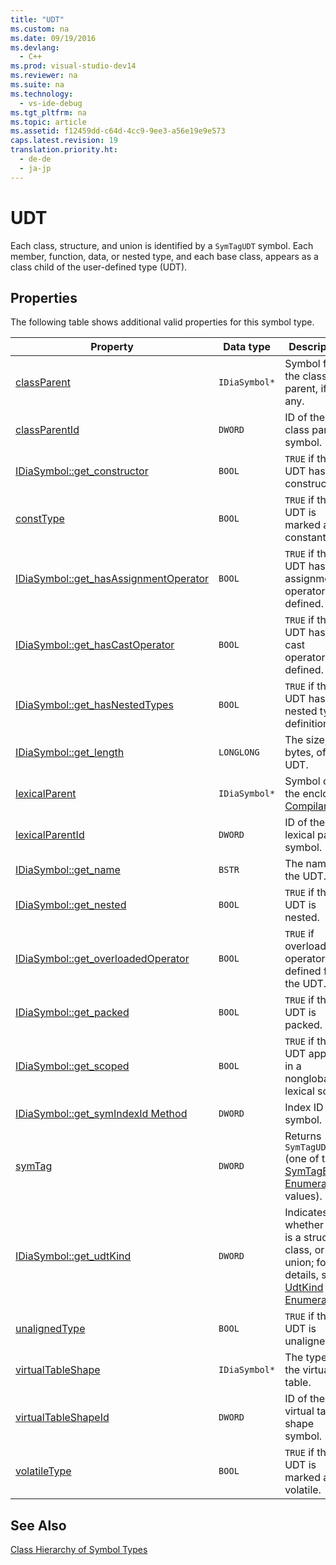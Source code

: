 ```yaml
---
title: "UDT"
ms.custom: na
ms.date: 09/19/2016
ms.devlang: 
  - C++
ms.prod: visual-studio-dev14
ms.reviewer: na
ms.suite: na
ms.technology: 
  - vs-ide-debug
ms.tgt_pltfrm: na
ms.topic: article
ms.assetid: f12459dd-c64d-4cc9-9ee3-a56e19e9e573
caps.latest.revision: 19
translation.priority.ht: 
  - de-de
  - ja-jp
---
```

# UDT
Each class, structure, and union is identified by a `SymTagUDT` symbol. Each member, function, data, or nested type, and each base class, appears as a class child of the user-defined type (UDT).  
  
## Properties  
 The following table shows additional valid properties for this symbol type.  
  
|Property|Data type|Description|  
|--------------|---------------|-----------------|  
|[classParent](../vs140/IDiaSymbol--get_classParent.md)|`IDiaSymbol*`|Symbol for the class parent, if any.|  
|[classParentId](../vs140/IDiaSymbol--get_classParentId.md)|`DWORD`|ID of the class parent symbol.|  
|[IDiaSymbol::get_constructor](../vs140/IDiaSymbol--get_constructor.md)|`BOOL`|`TRUE` if the UDT has a constructor.|  
|[constType](../vs140/IDiaSymbol--get_constType.md)|`BOOL`|`TRUE` if the UDT is marked as constant.|  
|[IDiaSymbol::get_hasAssignmentOperator](../vs140/IDiaSymbol--get_hasAssignmentOperator.md)|`BOOL`|`TRUE` if the UDT has any assignment operators defined.|  
|[IDiaSymbol::get_hasCastOperator](../vs140/IDiaSymbol--get_hasCastOperator.md)|`BOOL`|`TRUE` if the UDT has any cast operators defined.|  
|[IDiaSymbol::get_hasNestedTypes](../vs140/IDiaSymbol--get_hasNestedTypes.md)|`BOOL`|`TRUE` if the UDT has nested type definitions.|  
|[IDiaSymbol::get_length](../vs140/IDiaSymbol--get_length.md)|`LONGLONG`|The size, in bytes, of the UDT.|  
|[lexicalParent](../vs140/IDiaSymbol--get_lexicalParent.md)|`IDiaSymbol*`|Symbol of the enclosing [Compiland](../vs140/Compiland.md).|  
|[lexicalParentId](../vs140/IDiaSymbol--get_lexicalParentId.md)|`DWORD`|ID of the lexical parent symbol.|  
|[IDiaSymbol::get_name](../vs140/IDiaSymbol--get_name.md)|`BSTR`|The name of the UDT.|  
|[IDiaSymbol::get_nested](../vs140/IDiaSymbol--get_nested.md)|`BOOL`|`TRUE` if the UDT is nested.|  
|[IDiaSymbol::get_overloadedOperator](../vs140/IDiaSymbol--get_overloadedOperator.md)|`BOOL`|`TRUE` if overloaded operators are defined for the UDT.|  
|[IDiaSymbol::get_packed](../vs140/IDiaSymbol--get_packed.md)|`BOOL`|`TRUE` if the UDT is packed.|  
|[IDiaSymbol::get_scoped](../vs140/IDiaSymbol--get_scoped.md)|`BOOL`|`TRUE` if the UDT appears in a nonglobal lexical scope.|  
|[IDiaSymbol::get_symIndexId Method](../vs140/IDiaSymbol--get_symIndexId.md)|`DWORD`|Index ID of symbol.|  
|[symTag](../vs140/IDiaSymbol--get_symTag.md)|`DWORD`|Returns `SymTagUDT` (one of the [SymTagEnum Enumeration](../vs140/SymTagEnum.md) values).|  
|[IDiaSymbol::get_udtKind](../vs140/IDiaSymbol--get_udtKind.md)|`DWORD`|Indicates whether this is a structure, class, or union; for details, see [UdtKind Enumeration](../vs140/UdtKind.md).|  
|[unalignedType](../vs140/IDiaSymbol--get_unalignedType.md)|`BOOL`|`TRUE` if the UDT is unaligned.|  
|[virtualTableShape](../vs140/IDiaSymbol--get_virtualTableShape.md)|`IDiaSymbol*`|The type of the virtual table.|  
|[virtualTableShapeId](../vs140/IDiaSymbol--get_virtualTableShapeId.md)|`DWORD`|ID of the virtual table shape symbol.|  
|[volatileType](../vs140/IDiaSymbol--get_volatileType.md)|`BOOL`|`TRUE` if the UDT is marked as volatile.|  
  
## See Also  
 [Class Hierarchy of Symbol Types](../vs140/Class-Hierarchy-of-Symbol-Types.md)